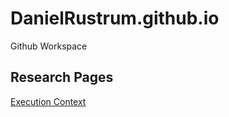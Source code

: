 # DanielRustrum.github.io
Github Workspace

## Research Pages
[Execution Context](./research/execution_context)